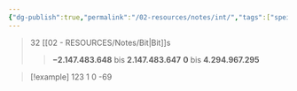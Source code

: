 ```yaml
---
{"dg-publish":true,"permalink":"/02-resources/notes/int/","tags":["speicher","informatik/code"],"noteIcon":"","updated":"2025-09-10T16:33:16.000+02:00"}
---
```


>32 [[02 - RESOURCES/Notes/Bit\|Bit]]s
>>**−2.147.483.648** bis **2.147.483.647**
>>**0** bis **4.294.967.295**


>[!example] 
>123
>1
>0
>-69
>